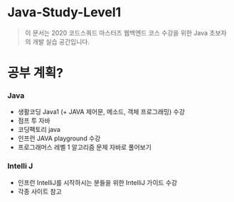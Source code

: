 # Java-Study-Level1
> 이 문서는 2020 코드스쿼드 마스터즈 웹백엔드 코스 수강을 위한 Java 초보자의 개발 실습 공간입니다.

# 공부 계획?

### Java 
* 생활코딩 Java1 (+ JAVA 제어문, 메소드, 객체 프로그래밍) 수강
* 점프 투 자바
* 코딩팩토리 java
* 인프런 JAVA playground 수강
* 프로그래머스 레벨 1 알고리즘 문제 자바로 풀어보기

### Intelli J
* 인프런 IntelliJ를 시작하시는 분들을 위한 IntelliJ 가이드 수강
* 각종 사이트 참고
